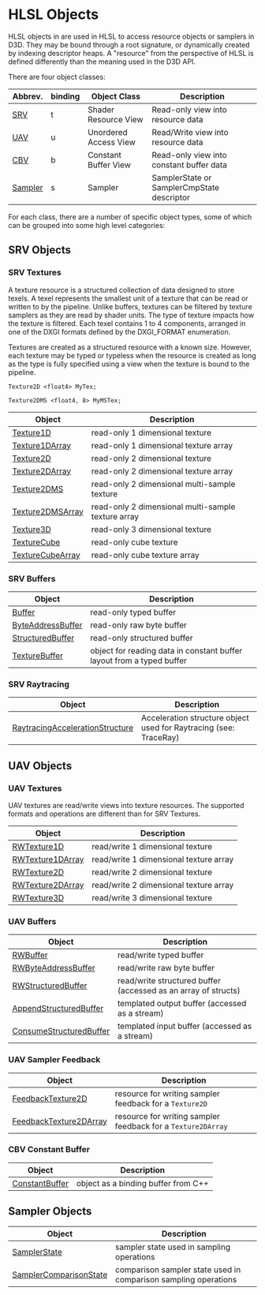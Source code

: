 # HLSL Objects

HLSL objects in are used in HLSL to access resource objects or samplers in D3D. They may be bound through a root signature, or dynamically created by indexing descriptor heaps. A "resource" from the perspective of HLSL is defined differently than the meaning used in the D3D API.

There are four object classes:

| Abbrev. | binding | Object Class | Description |
| - | - | - | - |
| [SRV](#srv-textures) | t | Shader Resource View | Read-only view into resource data |
| [UAV](#uav-objects) | u | Unordered Access View | Read/Write view into resource data |
| [CBV](#cbv-constant-buffer) | b | Constant Buffer View | Read-only view into constant buffer data |
| [Sampler](#sampler-objects) | s | Sampler | SamplerState or SamplerCmpState descriptor |

For each class, there are a number of specific object types, some of which can be grouped into some high level categories:

## SRV Objects

### SRV Textures

A texture resource is a structured collection of data designed to store texels. A texel represents the smallest unit of a texture that can be read or written to by the pipeline. Unlike buffers, textures can be filtered by texture samplers as they are read by shader units. The type of texture impacts how the texture is filtered. Each texel contains 1 to 4 components, arranged in one of the DXGI formats defined by the DXGI_FORMAT enumeration.

Textures are created as a structured resource with a known size. However, each texture may be typed or typeless when the resource is created as long as the type is fully specified using a view when the texture is bound to the pipeline.

```declarations
Texture2D <float4> MyTex;

Texture2DMS <float4, 8> MyMSTex;
```

| Object | Description |
| - | - |
| [Texture1D](hlsl-obj-texture1d.md) | read-only 1 dimensional texture |
| [Texture1DArray](hlsl-obj-texture1darray.md) | read-only 1 dimensional texture array |
| [Texture2D](hlsl-obj-texture2d.md) | read-only 2 dimensional texture |
| [Texture2DArray](hlsl-obj-texture2darray.md) | read-only 2 dimensional texture array |
| [Texture2DMS](hlsl-obj-texture2dms.md) | read-only 2 dimensional multi-sample texture |
| [Texture2DMSArray](hlsl-obj-texture2dmsarray.md) | read-only 2 dimensional multi-sample texture array |
| [Texture3D](hlsl-obj-texture3d.md) | read-only 3 dimensional texture |
| [TextureCube](hlsl-obj-texturecube.md) | read-only cube texture |
| [TextureCubeArray](hlsl-obj-texturecubearray.md) | read-only cube texture array |

### SRV Buffers

| Object | Description |
| - | - |
| [Buffer](hlsl-obj-buffer.md) | read-only typed buffer |
| [ByteAddressBuffer](hlsl-obj-byteaddressbuffer.md) | read-only raw byte buffer |
| [StructuredBuffer](hlsl-obj-structuredbuffer.md) | read-only structured buffer |
| [TextureBuffer](hlsl-obj-texturebuffer.md) | object for reading data in constant buffer layout from a typed buffer |

### SRV Raytracing

| Object | Description |
| - | - |
| [RaytracingAccelerationStructure](hlsl-obj-rtaccelerationstructure.md) | Acceleration structure object used for Raytracing (see: TraceRay) |

## UAV Objects

### UAV Textures

UAV textures are read/write views into texture resources.  The supported formats and operations are different than for SRV Textures.

| Object | Description |
| - | - |
| [RWTexture1D](hlsl-obj-rwtexture1d.md) | read/write 1 dimensional texture |
| [RWTexture1DArray](hlsl-obj-rwtexture1darray.md) | read/write 1 dimensional texture array |
| [RWTexture2D](hlsl-obj-rwtexture2d.md) | read/write 2 dimensional texture |
| [RWTexture2DArray](hlsl-obj-rwtexture2darray.md) | read/write 2 dimensional texture array |
| [RWTexture3D](hlsl-obj-rwtexture3d.md) | read/write 3 dimensional texture |

### UAV Buffers

| Object | Description |
| - | - |
| [RWBuffer](hlsl-obj-rwbuffer.md) | read/write typed buffer |
| [RWByteAddressBuffer](hlsl-obj-rwbyteaddressbuffer.md) | read/write raw byte buffer |
| [RWStructuredBuffer](hlsl-obj-rwstructuredbuffer.md) | read/write structured buffer (accessed as an array of structs) |
| [AppendStructuredBuffer](hlsl-obj-appendstructuredbuffer.md) | templated output buffer (accessed as a stream) |
| [ConsumeStructuredBuffer](hlsl-obj-consumestructuredbuffer.md) | templated input buffer (accessed as a stream) |

### UAV Sampler Feedback

| Object | Description |
| - | - |
| [FeedbackTexture2D](hlsl-obj-feedbacktexture2d.md) | resource for writing sampler feedback for a `Texture2D` |
| [FeedbackTexture2DArray](hlsl-obj-feedbacktexture2darray.md) | resource for writing sampler feedback for a `Texture2DArray` |

### CBV Constant Buffer

| Object | Description |
| - | - |
| [ConstantBuffer](hlsl-obj-constantbuffer.md) | object as a binding buffer from C++ |

## Sampler Objects

| Object | Description |
| - | - |
| [SamplerState](hlsl-obj-samplerstate.md) | sampler state used in sampling operations |
| [SamplerComparisonState](hlsl-obj-samplercomparisonstate.md) | comparison sampler state used in comparison sampling operations |

